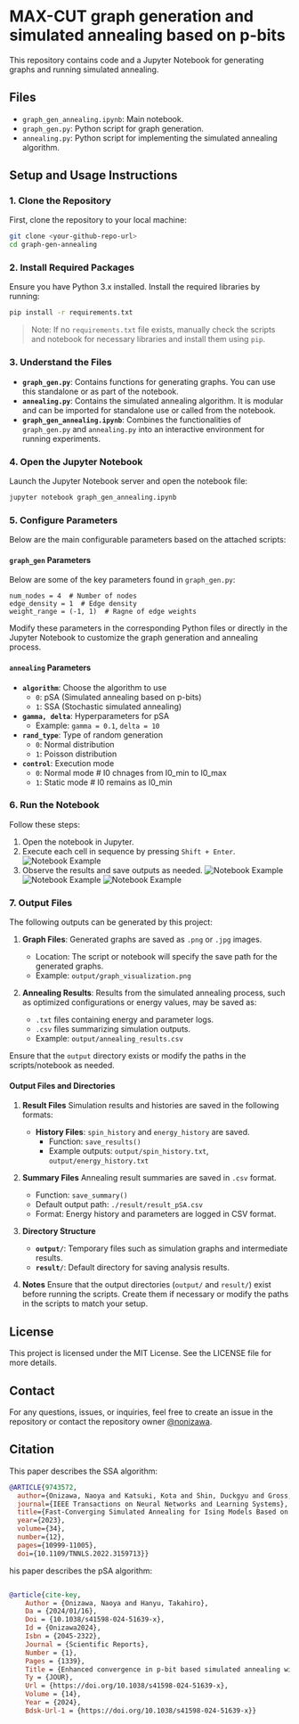 # MAX-CUT graph generation and simulated annealing based on p-bits

This repository contains code and a Jupyter Notebook for generating graphs and running simulated annealing.

## Files
- `graph_gen_annealing.ipynb`: Main notebook.
- `graph_gen.py`: Python script for graph generation.
- `annealing.py`: Python script for implementing the simulated annealing algorithm.

## Setup and Usage Instructions

### 1. Clone the Repository
First, clone the repository to your local machine:
```bash
git clone <your-github-repo-url>
cd graph-gen-annealing
```

### 2. Install Required Packages
Ensure you have Python 3.x installed. Install the required libraries by running:
```bash
pip install -r requirements.txt
```
> Note: If no `requirements.txt` file exists, manually check the scripts and notebook for necessary libraries and install them using `pip`.

### 3. Understand the Files
- **`graph_gen.py`**: Contains functions for generating graphs. You can use this standalone or as part of the notebook.
- **`annealing.py`**: Contains the simulated annealing algorithm. It is modular and can be imported for standalone use or called from the notebook.
- **`graph_gen_annealing.ipynb`**: Combines the functionalities of `graph_gen.py` and `annealing.py` into an interactive environment for running experiments.

### 4. Open the Jupyter Notebook
Launch the Jupyter Notebook server and open the notebook file:
```bash
jupyter notebook graph_gen_annealing.ipynb
```

### 5. Configure Parameters
Below are the main configurable parameters based on the attached scripts:

#### `graph_gen` Parameters
Below are some of the key parameters found in `graph_gen.py`:
```
num_nodes = 4  # Number of nodes
edge_density = 1  # Edge density
weight_range = (-1, 1)  # Ragne of edge weights
```
Modify these parameters in the corresponding Python files or directly in the Jupyter Notebook to customize the graph generation and annealing process.

#### `annealing` Parameters
- **`algorithm`**: Choose the algorithm to use
  - `0`: pSA (Simulated annealing based on p-bits)
  - `1`: SSA (Stochastic simulated annealing)
- **`gamma, delta`**: Hyperparameters for pSA
  - Example: `gamma = 0.1`, `delta = 10`
- **`rand_type`**: Type of random generation
  - `0`: Normal distribution
  - `1`: Poisson distribution
- **`control`**: Execution mode
  - `0`: Normal mode # I0 chnages from I0_min to I0_max
  - `1`: Static mode # I0 remains as I0_min

### 6. Run the Notebook
Follow these steps:
1. Open the notebook in Jupyter.
2. Execute each cell in sequence by pressing `Shift + Enter`.
![Notebook Example](images/parameter.png)
3. Observe the results and save outputs as needed.
![Notebook Example](images/graph.png)
![Notebook Example](images/energy.png)
![Notebook Example](images/spin_node.png)

### 7. Output Files
The following outputs can be generated by this project:

1. **Graph Files**: Generated graphs are saved as `.png` or `.jpg` images. 
   - Location: The script or notebook will specify the save path for the generated graphs.
   - Example: `output/graph_visualization.png`

2. **Annealing Results**: Results from the simulated annealing process, such as optimized configurations or energy values, may be saved as:
   - `.txt` files containing energy and parameter logs.
   - `.csv` files summarizing simulation outputs.
   - Example: `output/annealing_results.csv`

Ensure that the `output` directory exists or modify the paths in the scripts/notebook as needed.

#### Output Files and Directories

1. **Result Files**
   Simulation results and histories are saved in the following formats:
   - **History Files**: `spin_history` and `energy_history` are saved.
     - Function: `save_results()`
     - Example outputs: `output/spin_history.txt`, `output/energy_history.txt`

2. **Summary Files**
   Annealing result summaries are saved in `.csv` format.
   - Function: `save_summary()`
   - Default output path: `./result/result_pSA.csv`
   - Format: Energy history and parameters are logged in CSV format.

3. **Directory Structure**
   - **`output/`**: Temporary files such as simulation graphs and intermediate results.
   - **`result/`**: Default directory for saving analysis results.

4. **Notes**
   Ensure that the output directories (`output/` and `result/`) exist before running the scripts. Create them if necessary or modify the paths in the scripts to match your setup.


## License
This project is licensed under the MIT License. See the LICENSE file for more details.


## Contact

For any questions, issues, or inquiries, feel free to create an issue in the repository or contact the repository owner [@nonizawa](https://github.com/nonizawa).

## Citation

This paper describes the SSA algorithm:
```bibtex
@ARTICLE{9743572,
  author={Onizawa, Naoya and Katsuki, Kota and Shin, Duckgyu and Gross, Warren J. and Hanyu, Takahiro},
  journal={IEEE Transactions on Neural Networks and Learning Systems}, 
  title={Fast-Converging Simulated Annealing for Ising Models Based on Integral Stochastic Computing}, 
  year={2023},
  volume={34},
  number={12},
  pages={10999-11005},
  doi={10.1109/TNNLS.2022.3159713}}
```
his paper describes the pSA algorithm:
```bibtex

@article{cite-key,
	Author = {Onizawa, Naoya and Hanyu, Takahiro},
	Da = {2024/01/16},
	Doi = {10.1038/s41598-024-51639-x},
	Id = {Onizawa2024},
	Isbn = {2045-2322},
	Journal = {Scientific Reports},
	Number = {1},
	Pages = {1339},
	Title = {Enhanced convergence in p-bit based simulated annealing with partial deactivation for large-scale combinatorial optimization problems},
	Ty = {JOUR},
	Url = {https://doi.org/10.1038/s41598-024-51639-x},
	Volume = {14},
	Year = {2024},
	Bdsk-Url-1 = {https://doi.org/10.1038/s41598-024-51639-x}}
```


